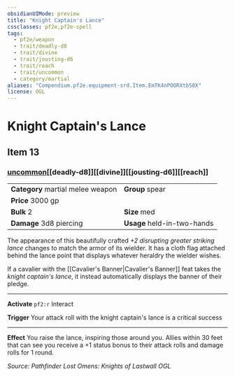 ```yaml
---
obsidianUIMode: preview
title: "Knight Captain's Lance"
cssclasses: pf2e,pf2e-spell
tags:
  - pf2e/weapon
  - trait/deadly-d8
  - trait/divine
  - trait/jousting-d6
  - trait/reach
  - trait/uncommon
  - category/martial
aliases: "Compendium.pf2e.equipment-srd.Item.EmTK4nPOORXtb58X"
license: OGL
---
```

# Knight Captain's Lance
## Item 13
### [uncommon](uncommon "Uncommon Rarity Trait")[[deadly-d8]][[divine]][[jousting-d6]][[reach]]

|  |  |
| -- | -- |
| **Category** martial melee weapon | **Group** spear |
| **Price** 3000 gp |  |
| **Bulk** 2 | **Size** med |
| **Damage** 3d8 piercing  | **Usage** held-in-two-hands |



The appearance of this beautifully crafted _+2 disrupting greater striking lance_ changes to match the armor of its wielder. It has a cloth flag attached behind the lance point that displays whatever heraldry the wielder wishes.

If a cavalier with the [[Cavalier's Banner|Cavalier's Banner]] feat takes the _knight captain's lance_, it instead automatically displays the banner of their pledge.

* * *

**Activate** `pf2:r` Interact

**Trigger** Your attack roll with the knight captain's lance is a critical success

* * *

**Effect** You raise the lance, inspiring those around you. Allies within 30 feet that can see you receive a +1 status bonus to their attack rolls and damage rolls for 1 round.

*Source: Pathfinder Lost Omens: Knights of Lastwall*
*OGL*